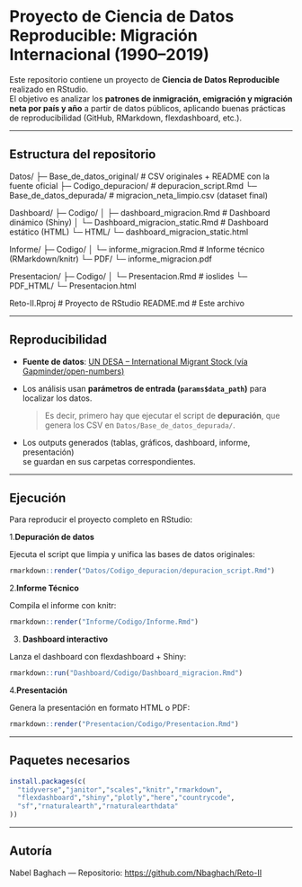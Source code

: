 # Proyecto de Ciencia de Datos Reproducible: Migración Internacional (1990–2019)

Este repositorio contiene un proyecto de **Ciencia de Datos Reproducible** realizado en RStudio.  
El objetivo es analizar los **patrones de inmigración, emigración y migración neta por país y año** a partir de datos públicos, aplicando buenas prácticas de reproducibilidad (GitHub, RMarkdown, flexdashboard, etc.).

---

## Estructura del repositorio

Datos/
├─ Base_de_datos_original/ # CSV originales + README con la fuente oficial
├─ Codigo_depuracion/ # depuracion_script.Rmd
└─ Base_de_datos_depurada/ # migracion_neta_limpio.csv (dataset final)

Dashboard/
├─ Codigo/
│ ├─ dashboard_migracion.Rmd # Dashboard dinámico (Shiny)
│ └─ Dashboard_migracion_static.Rmd # Dashboard estático (HTML)
└─ HTML/
    └─ dashboard_migracion_static.html 

Informe/
├─ Codigo/
│ └─ informe_migracion.Rmd # Informe técnico (RMarkdown/knitr)
└─ PDF/
   └─ informe_migracion.pdf

Presentacion/
├─ Codigo/
│ └─ Presentacion.Rmd # ioslides
└─ PDF_HTML/
  └─ Presentacion.html 

Reto-II.Rproj # Proyecto de RStudio
README.md # Este archivo

---
## Reproducibilidad

- **Fuente de datos**: [UN DESA – International Migrant Stock (vía Gapminder/open-numbers)](https://github.com/open-numbers/ddf--unpop--international_migrant_stock)

- Los análisis usan **parámetros de entrada (`params$data_path`)** para localizar los datos.  
  > Es decir, primero hay que ejecutar el script de **depuración**, que genera los CSV en `Datos/Base_de_datos_depurada/`.

- Los outputs generados (tablas, gráficos, dashboard, informe, presentación)  
  se guardan en sus carpetas correspondientes.
---

## Ejecución

Para reproducir el proyecto completo en RStudio:

1.**Depuración de datos**  

   Ejecuta el script que limpia y unifica las bases de datos originales: 
   
 ```r
rmarkdown::render("Datos/Codigo_depuracion/depuracion_script.Rmd")
```

2.**Informe Técnico**

Compila el informe con knitr:

 ```r
rmarkdown::render("Informe/Codigo/Informe.Rmd")
```

3. **Dashboard interactivo** 

Lanza el dashboard con flexdashboard + Shiny:

```r
rmarkdown::run("Dashboard/Codigo/Dashboard_migracion.Rmd")
```

4.**Presentación**

Genera la presentación en formato HTML o PDF:

```r
rmarkdown::render("Presentacion/Codigo/Presentacion.Rmd")
```
---

## Paquetes necesarios

```r
install.packages(c(
  "tidyverse","janitor","scales","knitr","rmarkdown",
  "flexdashboard","shiny","plotly","here","countrycode",
  "sf","rnaturalearth","rnaturalearthdata" 
))
```
---
## Autoría 

Nabel Baghach — Repositorio: https://github.com/Nbaghach/Reto-II
